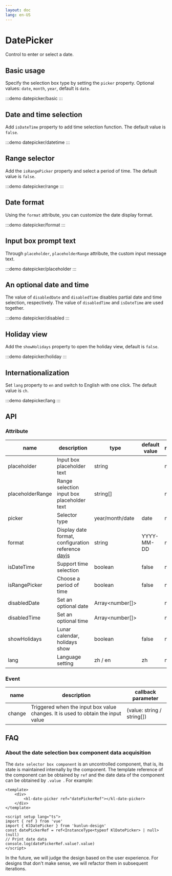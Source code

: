 ```yaml
---
layout: doc
lang: en-US
---
```


# DatePicker

Control to enter or select a date.

## Basic usage

Specify the selection box type by setting the `picker` property. Optional values: `date`, `month`, `year`, default is `date`.

:::demo
datepicker/basic
:::

## Date and time selection

Add `isDateTime` property to add time selection function. The default value is `false`.

:::demo
datepicker/datetime
:::

## Range selector

Add the `isRangePicker` property and select a period of time. The default value is `false`.

:::demo
datepicker/range
:::

## Date format

Using the `format` attribute, you can customize the date display format.

:::demo
datepicker/format
:::

## Input box prompt text

Through `placeholder`, `placeholderRange` attribute, the custom input message text.

:::demo
datepicker/placeholder
:::

## An optional date and time

The value of `disabledDate` and `disabledTime` disables partial date and time selection, respectively. The value of `disabledTime` and `isDateTime` are used together.

:::demo
datepicker/disabled
:::

## Holiday view

Add the `showHolidays` property to open the holiday view, default is `false`.

:::demo
datepicker/holiday
:::

## Internationalization

Set `lang` property to `en` and switch to English with one click. The default value is `ch`.

:::demo
datepicker/lang
:::

## API

### Attribute

| name             | description                                                               | type            | default value | required |
| ---------------- | ------------------------------------------------------------------------- | --------------- | ------------- | -------- |
| placeholder      | Input box placeholder text                                                | string          |               | no       |
| placeholderRange | Range selection input box placeholder text                                | string[]        |               | no       |
| picker           | Selector type                                                             | year/month/date | date          | no       |
| format           | Display date format, configuration reference [dayjs](https://day.js.org/) | string          | YYYY-MM-DD    | no       |
| isDateTime       | Support time selection                                                    | boolean         | false         | no       |
| isRangePicker    | Choose a period of time                                                   | boolean         | false         | no       |
| disabledDate     | Set an optional date                                                      | Array<number[]> |               | no       |
| disabledTime     | Set an optional time                                                      | Array<number[]> |               | no       |
| showHolidays     | Lunar calendar, holidays show                                             | boolean         | false         | no       |
| lang             | Language setting                                                          | zh / en         | zh            | no       |

### Event

| name   | description                                                                      | callback parameter         |
| ------ | -------------------------------------------------------------------------------- | -------------------------- |
| change | Triggered when the input box value changes. It is used to obtain the input value | (value: string / string[]) |

## FAQ

### About the date selection box component data acquisition

The `date selector box component` is an uncontrolled component, that is, its state is maintained internally by the component. The template reference of the component can be obtained by `ref` and the date data of the component can be obtained by `.value `. For example:

```vue
<template>
    <div>
        <kl-date-picker ref="datePickerRef"></kl-date-picker>
    </div>
</template>

<script setup lang="ts">
import { ref } from 'vue'
import { KlDatePicker } from 'kunlun-design'
const datePickerRef = ref<InstanceType<typeof KlDatePicker> | null>(null)
// Print date data
console.log(datePickerRef.value?.value)
</script>
```

In the future, we will judge the design based on the user experience. For designs that don't make sense, we will refactor them in subsequent iterations.
